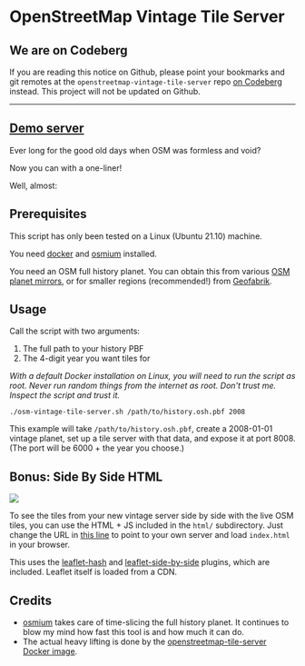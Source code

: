 # OpenStreetMap Vintage Tile Server

## We are on Codeberg
If you are reading this notice on Github, please point your bookmarks and git remotes at the `openstreetmap-vintage-tile-server` repo [on Codeberg](https://codeberg.org/mvexel/openstreetmap-vintage-tile-server) instead. This project will not be updated on Github.

---


## [Demo server](https://2008.osm.lol/)

Ever long for the good old days when OSM was formless and void?

Now you can with a one-liner!

Well, almost:

## Prerequisites

This script has only been tested on a Linux (Ubuntu 21.10) machine.

You need [docker](https://docs.docker.com/engine/install/ubuntu/) and [osmium](https://osmcode.org/osmium-tool/manual.html) installed.

You need an OSM full history planet. You can obtain this from various [OSM planet mirrors](https://wiki.openstreetmap.org/wiki/Planet.osm#Planet.osm_mirrors), or for smaller regions (recommended!) from [Geofabrik](https://download.geofabrik.de/).

## Usage

Call the script with two arguments:
1. The full path to your history PBF
2. The 4-digit year you want tiles for

*With a default Docker installation on Linux, you will need to run the script as root. Never run random things from the internet as root. Don't trust me. Inspect the script and trust it.*

`./osm-vintage-tile-server.sh /path/to/history.osh.pbf 2008`

This example will take `/path/to/history.osh.pbf`, create a 2008-01-01 vintage planet, set up a tile server with that data, and expose it at port 8008. (The port will be 6000 + the year you choose.)

## Bonus: Side By Side HTML

![](https://i.imgur.com/rp7L5eA.png)

To see the tiles from your new vintage server side by side with the live OSM tiles, you can use the HTML + JS included in the `html/` subdirectory. Just change the URL in [this line](https://github.com/mvexel/openstreetmap-vintage-tile-server/blob/main/html/index.html#L43) to point to your own server and load `index.html` in your browser.

This uses the [leaflet-hash](https://github.com/mlevans/leaflet-hash) and [leaflet-side-by-side](https://github.com/digidem/leaflet-side-by-side) plugins, which are included. Leaflet itself is loaded from a CDN.

## Credits

* [osmium](https://osmcode.org/osmium-tool/) takes care of time-slicing the full history planet. It continues to blow my mind how fast this tool is and how much it can do.
* The actual heavy lifting is done by the [openstreetmap-tile-server Docker image](https://github.com/Overv/openstreetmap-tile-server).
